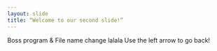```yaml
---
layout: slide
title: “Welcome to our second slide!”
---
```

Boss program & File name change
lalala
Use the left arrow to go back!
